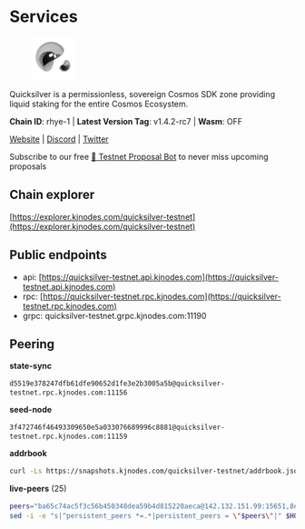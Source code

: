 # Services

<figure><img src="https://raw.githubusercontent.com/kj89/cosmos-images/main/logos/quicksilver.png" alt=""><figcaption></figcaption></figure>

Quicksilver is a permissionless, sovereign Cosmos SDK zone providing liquid staking for the entire Cosmos Ecosystem.

**Chain ID**: rhye-1 | **Latest Version Tag**: v1.4.2-rc7 | **Wasm**: OFF

[Website](https://quicksilver.zone) | [Discord](https://discord.gg/quicksilverprotocol) | [Twitter](https://twitter.com/quicksilverzone)



Subscribe to our free [🤖 Testnet Proposal Bot](https://t.me/kjnodes_testnet_proposal_bot) to never miss upcoming proposals


## Chain explorer
[https://explorer.kjnodes.com/quicksilver-testnet](https://explorer.kjnodes.com/quicksilver-testnet)

## Public endpoints

* api: [https://quicksilver-testnet.api.kjnodes.com](https://quicksilver-testnet.api.kjnodes.com)
* rpc: [https://quicksilver-testnet.rpc.kjnodes.com](https://quicksilver-testnet.rpc.kjnodes.com)
* grpc: quicksilver-testnet.grpc.kjnodes.com:11190

## Peering

**state-sync**

```text
d5519e378247dfb61dfe90652d1fe3e2b3005a5b@quicksilver-testnet.rpc.kjnodes.com:11156
```

**seed-node**

```text
3f472746f46493309650e5a033076689996c8881@quicksilver-testnet.rpc.kjnodes.com:11159
```

**addrbook**
```bash
curl -Ls https://snapshots.kjnodes.com/quicksilver-testnet/addrbook.json > $HOME/.quicksilverd/config/addrbook.json
```

**live-peers** (25)
```bash
peers="ba65c74ac5f3c56b450348dea59b4d815220aeca@142.132.151.99:15651,8e12ec6575dcaf4734a0bb2903e3cbb6924a9902@161.97.79.100:57656,d5519e378247dfb61dfe90652d1fe3e2b3005a5b@65.109.68.190:11156,5c2a752c9b1952dbed075c56c600c3a79b58c395@95.214.55.232:27026,e6bf55bc9f08958b7518bea455423375db78d1ef@65.108.13.176:26656,c02431ff1a4fe66dca2d3c8ccbbd51b9977d8c54@88.208.57.200:11156,8e14e58b054248a04be96e4a40d6359e93b636ac@65.108.65.94:26656,5a3c424c19d9ab694190a7805a2b1a146460d752@65.108.2.27:26656,386d9eac66143c386d645b13eb9906caeb3cb33a@82.100.58.116:26656,ee6bae1a6d4a1e07f1e4bc7963cabedc6b73426e@94.130.137.119:26656,c152888de058c1ca92e43913b502b137b8c17c26@195.201.243.40:26636,2a577a2f1a3c9e6fdcf19659af4ecc48f4525274@135.181.215.115:26776,e6bf4eca6a11035c06be529cb8c3758c2c00908f@213.170.135.20:26656,1452d484454c0f93ddf3cbf987ce1b9cadd8f23f@65.21.95.180:37656,3e484a1e5b0e019f1c227fb1481016161825c395@213.239.215.165:11156,8b486ec6ee6167985f6eed69817f2a04bd70bba9@65.109.61.113:22217,676272662f2bba070a820aacc7ab7cec446526be@65.109.80.176:20656,debb2e9f8892606629c5a6d63a8562879868e261@65.108.99.224:56656,532625a997a6f891405202968607f72afe004f15@202.61.225.157:26666,ac6068dc650358a0c8f7b774630367ba2c70fa1f@93.190.141.68:21026,7fe3007cba4de49584cbdad9489ffecfc9651c57@65.108.79.246:26673,3519e61e653db97f5d1c7f1bec9b0072bca4d5fe@144.76.45.59:16656,b2daeea17e173128d92faa96d3f52266b002be58@167.235.245.191:26656,7142a4a19a87408ea6bcaf8bc2fd0265a5ccc7ad@162.55.245.219:11156,2aed12a25bfa92e40ccb95c88692735a9488a17e@65.109.92.79:37656"
sed -i -e "s|^persistent_peers *=.*|persistent_peers = \"$peers\"|" $HOME/.quicksilverd/config/config.toml
```
